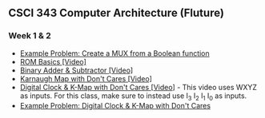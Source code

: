 ## CSCI 343 Computer Architecture (Fluture)

### Week 1 & 2

- [Example Problem: Create a MUX from a Boolean function](./guides/Guide%201%20%2D%20Create%20a%20MUX%20from%20a%20Boolean%20function.pdf)
- [ROM Basics [Video]](https://www.youtube.com/watch?v=yX0F5Xz_f9o)
- [Binary Adder & Subtractor [Video]](https://www.youtube.com/watch?v=o87GH5U1zUY)
- [Karnaugh Map with Don't Cares [Video]](https://www.youtube.com/watch?v=SaKVzgiekrA)
- [Digital Clock & K-Map with Don't Cares [Video]](https://www.youtube.com/watch?v=akMqyi-0RsY) - This video uses WXYZ as inputs. For this class, make sure to instead use I<sub>3</sub> I<sub>2</sub> I<sub>1</sub> I<sub>0</sub> as inputs.
- [Example Problem: Digital Clock & K-Map with Don't Cares](./guides/Guide%202%20-%20Digital%20Clock.pdf)

&nbsp;

